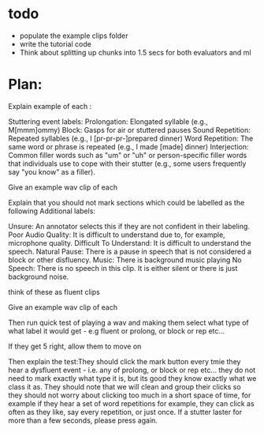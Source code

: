 # todo
 - populate the example clips folder
 - write the tutorial code
 - Think about splitting up chunks into 1.5 secs for both evaluators and ml

# Plan:

Explain example of each : 

Stuttering event labels:
    Prolongation: Elongated syllable (e.g., M[mmm]ommy)
    Block: Gasps for air or stuttered pauses
    Sound Repetition: Repeated syllables (e.g., I [pr-pr-pr-]prepared dinner)
    Word Repetition: The same word or phrase is repeated (e.g., I made [made] dinner)
    Interjection: Common filler words such as "um" or "uh" or person-specific filler words that individuals use to cope with their stutter (e.g., some users frequently say "you know" as a filler).

Give an example wav clip of each

Explain that you should not mark sections which could be labelled as the following 
Additional labels:

Unsure: An annotator selects this if they are not confident in their labeling.
Poor Audio Quality: It is difficult to understand due to, for example, microphone quality.
Difficult To Understand: It is difficult to understand the speech.
Natural Pause: There is a pause in speech that is not considered a block or other disfluency.
Music: There is background music playing
No Speech: There is no speech in this clip. It is either silent or there is just background noise.

think of these as fluent clips

Give an example wav clip of each


Then run quick test of playing a wav and making them select what type of what label it would get - e.g fluent or prolong, or block or rep etc...

If they get 5 right, allow them to move on

Then explain the test:They should click the mark button every tmie they hear a dysfluent event - i.e. any of prolong, or block or rep etc... they do not need to mark exactly what type it is, but its good they know exactly what we class it as. They should note that we will clean and group their clicks so they should not worry about clicking too much in a short space of time, for example if they hear a set of word repetitions for example, they can click as often as they like, say every repetition, or just once. If a stutter laster for more than a few seconds, please press again.

